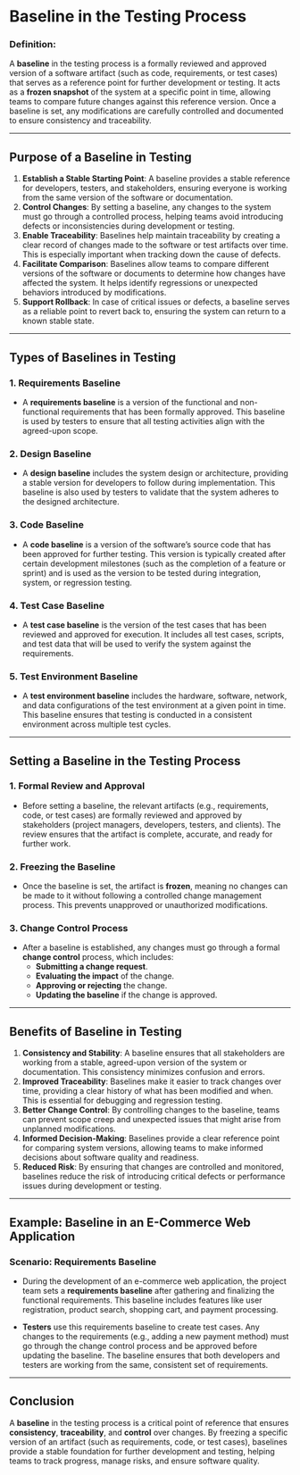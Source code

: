 # Baseline in the Testing Process

### Definition:
A **baseline** in the testing process is a formally reviewed and approved version of a software artifact (such as code, requirements, or test cases) that serves as a reference point for further development or testing. It acts as a **frozen snapshot** of the system at a specific point in time, allowing teams to compare future changes against this reference version. Once a baseline is set, any modifications are carefully controlled and documented to ensure consistency and traceability.

---

## Purpose of a Baseline in Testing

1. **Establish a Stable Starting Point**: A baseline provides a stable reference for developers, testers, and stakeholders, ensuring everyone is working from the same version of the software or documentation.
2. **Control Changes**: By setting a baseline, any changes to the system must go through a controlled process, helping teams avoid introducing defects or inconsistencies during development or testing.
3. **Enable Traceability**: Baselines help maintain traceability by creating a clear record of changes made to the software or test artifacts over time. This is especially important when tracking down the cause of defects.
4. **Facilitate Comparison**: Baselines allow teams to compare different versions of the software or documents to determine how changes have affected the system. It helps identify regressions or unexpected behaviors introduced by modifications.
5. **Support Rollback**: In case of critical issues or defects, a baseline serves as a reliable point to revert back to, ensuring the system can return to a known stable state.

---

## Types of Baselines in Testing

### 1. **Requirements Baseline**
- A **requirements baseline** is a version of the functional and non-functional requirements that has been formally approved. This baseline is used by testers to ensure that all testing activities align with the agreed-upon scope.
  
### 2. **Design Baseline**
- A **design baseline** includes the system design or architecture, providing a stable version for developers to follow during implementation. This baseline is also used by testers to validate that the system adheres to the designed architecture.

### 3. **Code Baseline**
- A **code baseline** is a version of the software’s source code that has been approved for further testing. This version is typically created after certain development milestones (such as the completion of a feature or sprint) and is used as the version to be tested during integration, system, or regression testing.

### 4. **Test Case Baseline**
- A **test case baseline** is the version of the test cases that has been reviewed and approved for execution. It includes all test cases, scripts, and test data that will be used to verify the system against the requirements.

### 5. **Test Environment Baseline**
- A **test environment baseline** includes the hardware, software, network, and data configurations of the test environment at a given point in time. This baseline ensures that testing is conducted in a consistent environment across multiple test cycles.

---

## Setting a Baseline in the Testing Process

### 1. **Formal Review and Approval**
- Before setting a baseline, the relevant artifacts (e.g., requirements, code, or test cases) are formally reviewed and approved by stakeholders (project managers, developers, testers, and clients). The review ensures that the artifact is complete, accurate, and ready for further work.

### 2. **Freezing the Baseline**
- Once the baseline is set, the artifact is **frozen**, meaning no changes can be made to it without following a controlled change management process. This prevents unapproved or unauthorized modifications.

### 3. **Change Control Process**
- After a baseline is established, any changes must go through a formal **change control** process, which includes:
  - **Submitting a change request**.
  - **Evaluating the impact** of the change.
  - **Approving or rejecting** the change.
  - **Updating the baseline** if the change is approved.

---

## Benefits of Baseline in Testing

1. **Consistency and Stability**: A baseline ensures that all stakeholders are working from a stable, agreed-upon version of the system or documentation. This consistency minimizes confusion and errors.
2. **Improved Traceability**: Baselines make it easier to track changes over time, providing a clear history of what has been modified and when. This is essential for debugging and regression testing.
3. **Better Change Control**: By controlling changes to the baseline, teams can prevent scope creep and unexpected issues that might arise from unplanned modifications.
4. **Informed Decision-Making**: Baselines provide a clear reference point for comparing system versions, allowing teams to make informed decisions about software quality and readiness.
5. **Reduced Risk**: By ensuring that changes are controlled and monitored, baselines reduce the risk of introducing critical defects or performance issues during development or testing.

---

## Example: Baseline in an E-Commerce Web Application

### Scenario: Requirements Baseline
- During the development of an e-commerce web application, the project team sets a **requirements baseline** after gathering and finalizing the functional requirements. This baseline includes features like user registration, product search, shopping cart, and payment processing.
  
- **Testers** use this requirements baseline to create test cases. Any changes to the requirements (e.g., adding a new payment method) must go through the change control process and be approved before updating the baseline. The baseline ensures that both developers and testers are working from the same, consistent set of requirements.

---

## Conclusion

A **baseline** in the testing process is a critical point of reference that ensures **consistency**, **traceability**, and **control** over changes. By freezing a specific version of an artifact (such as requirements, code, or test cases), baselines provide a stable foundation for further development and testing, helping teams to track progress, manage risks, and ensure software quality.
